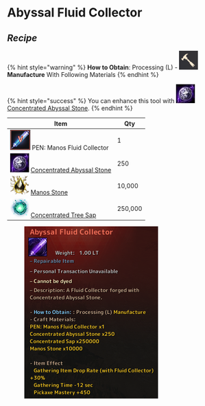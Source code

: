 # Abyssal Fluid Collector

## _Recipe_

{% hint style="warning" %}
**How to Obtain**: Processing (L) - <img src="../../../.gitbook/assets/QQ截图20221109033029.png" alt="" data-size="line"> **Manufacture** With Following Materials
{% endhint %}

{% hint style="success" %}
You can enhance this tool with <img src="../../../.gitbook/assets/unknown.png" alt="" data-size="line">[Concentrated Abyssal Stone](../materials/concentrated-abyssal-stone.md).
{% endhint %}

| Item                                                                                                                 | Qty     |
| -------------------------------------------------------------------------------------------------------------------- | ------- |
| ![](../../../.gitbook/assets/QQ截图20221109021226.png) PEN: Manos Fluid Collector                                      | 1       |
| ![](../../../.gitbook/assets/unknown.png) [Concentrated Abyssal Stone](../materials/concentrated-abyssal-stone.md)   | 250     |
| ![](../../../.gitbook/assets/00004915.png) [Manos Stone](https://bdocodex.com/us/item/4915/)                         | 10,000  |
| ![](../../../.gitbook/assets/concentratedtreesap.png) [Concentrated Tree Sap](../materials/concentrated-tree-sap.md) | 250,000 |

<figure><img src="../../../.gitbook/assets/image (3).png" alt=""><figcaption></figcaption></figure>
